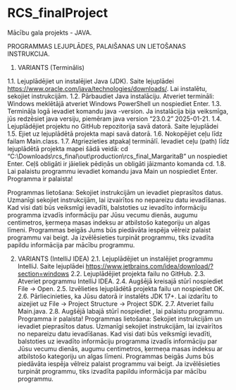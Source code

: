 # RCS_finalProject
Mācību gala projekts - JAVA.

PROGRAMMAS LEJUPLĀDES, PALAIŠANAS UN LIETOŠANAS INSTRUKCIJA.
1.	VARIANTS (Terminālis)

1.1.	Lejuplādējiet un instalējiet Java (JDK). Saite lejuplādei https://www.oracle.com/java/technologies/downloads/. Lai instalētu, sekojiet instrukcijām.
1.2.	Pārbaudiet Java instalāciju. Atveriet termināli: Windows meklētājā atveriet Windows PowerShell un nospiediet Enter.
1.3.	Termināļa logā ievadiet komandu java -version. Ja instalācija bija veiksmīga, jūs redzēsiet java versiju, piemēram java version “23.0.2” 2025-01-21.
1.4.	Lejuplādējiet projektu no GitHub repozitorija savā datorā. Saite lejuplādei 
1.5.	Ejiet uz lejuplādētā projekta mapi savā datorā.
1.6.	Nokopējiet ceļu līdz failam Main.class.
1.7.	Atgriezieties atpakaļ terminālī. Ievadiet ceļu (path) līdz lejuplādētā projekta mapei šādā veidā: 
cd “C:\Downloads\rcs_final\out\production\rcs_final_MargaritaB” un nospiediet Enter. Ceļš obligāti ir jāieliek pēdiņās un obligāti jāizmanto komanda cd.
1.8.	Lai palaistu programmu ievadiet komandu java Main un nospiediet Enter.
Programma ir palaista!

Programmas lietošana: Sekojiet instrukcijām un ievadiet pieprasītos datus. Uzmanīgi sekojiet instrukcijām, lai izvairītos no nepareizu datu ievadīšanas.
Kad visi dati būs veiksmīgi ievadīti, balstoties uz ievadīto informāciju programma izvadīs informāciju par Jūsu vecumu dienās, augumu centimetros, ķermeņa masas indeksu ar atbilstošo kategoriju un algas līmeni.
Programmas beigās Jums būs piedāvāta iespēja vēlreiz palaist programmu vai beigt. Ja izvēlēsieties turpināt programmu, tiks izvadīta papildu informācija par mācību programmu.

2.	VARIANTS (IntelliJ IDEA)
2.1.	Lejuplādējiet un instalējiet programmu IntelliJ. Saite lejuplādei https://www.jetbrains.com/idea/download/?section=windows
2.2.	Lejuplādējiet projekta failu no GitHub.
2.3.	Atveriet programmu IntelliJ IDEA.
2.4.	Augšējā kreisajā stūrī nospiediet File → Open.
2.5.	Izvēlieties lejuplādētā projekta failu un nospiediet OK.
2.6.	Pārliecinieties, ka Jūsu datorā ir instalēts JDK 17+. Lai izdarītu to aizejiet uz File → Project Structure → Project SDK.
2.7.	Atveriet failu Main.java.
2.8.	Augšējā labajā stūrī nospiediet   , lai palaistu programmu.
Programma ir palaista!
Programmas lietošana: Sekojiet instrukcijām un ievadiet pieprasītos datus. Uzmanīgi sekojiet instrukcijām, lai izvairītos no nepareizu datu ievadīšanas.
Kad visi dati būs veiksmīgi ievadīti, balstoties uz ievadīto informāciju programma izvadīs informāciju par Jūsu vecumu dienās, augumu centimetros, ķermeņa masas indeksu ar atbilstošo kategoriju un algas līmeni.
Programmas beigās Jums būs piedāvāta iespēja vēlreiz palaist programmu vai beigt. Ja izvēlēsieties turpināt programmu, tiks izvadīta papildu informācija par mācību programmu.
